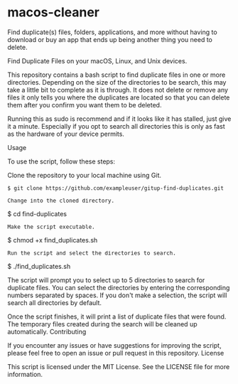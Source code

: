 # macos-cleaner
Find duplicate(s) files, folders, applications, and more without having to download or buy an app that ends up being another thing you need to delete. 

Find Duplicate Files on your macOS, Linux, and Unix devices. 

This repository contains a bash script to find duplicate files in one or more directories.
Depending on the size of the directories to be search, this may take a little bit to complete as it is through. It does not delete or remove any files it only tells you where the duplicates are located so that you can delete them after you confirm you want them to be deleted. 

Running this as sudo is recommend and if it looks like it has stalled, just give it a minute. Especially if you opt to search all directories this is only as fast as the hardware of your device permits. 

Usage

To use the script, follow these steps:

Clone the repository to your local machine using Git.
<p dir="auto"><code>$ git clone https://github.com/exampleuser/gitup-find-duplicates.git </code></p>
<p data-sourcepos="19:1-19:33" dir="auto"><big><code><code>Change into the cloned directory.</code></code></big></p>
<p data-sourcepos="21:3-21:22" dir="auto">$ cd find-duplicates</p>
<p data-sourcepos="23:2-23:28" dir="auto"><big><code><code>Make the script executable.</code></code></big></p>
<p data-sourcepos="25:3-25:31" dir="auto">$ chmod +x find_duplicates.sh</p>
<p data-sourcepos="27:1-27:52" dir="auto"><big><code><code>Run the script and select the directories to search.</code></code></big></p>
<p data-sourcepos="29:3-29:24" dir="auto">$ ./find_duplicates.sh</p>

The script will prompt you to select up to 5 directories to search for duplicate files. You can select the directories by entering the corresponding numbers separated by spaces. If you don't make a selection, the script will search all directories by default.

Once the script finishes, it will print a list of duplicate files that were found. The temporary files created during the search will be cleaned up automatically.
Contributing

If you encounter any issues or have suggestions for improving the script, please feel free to open an issue or pull request in this repository. 
License

This script is licensed under the MIT License. See the LICENSE file for more information.
